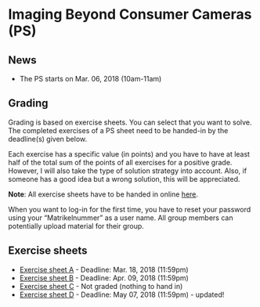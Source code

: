 # Imaging Beyond Consumer Cameras (PS)

## News

- The PS starts on Mar. 06, 2018 (10am-11am)

## Grading

Grading is based on exercise sheets. You can select that you want to solve. The completed exercises of a PS sheet need to be handed-in
by the deadline(s) given below.

Each exercise has a specific value (in points) and you have to have at least half of the total sum of the points of all exercises for a positive grade. However, I will also take the type of solution strategy into account. Also, if someone has a good idea but a wrong solution, this will be appreciated.

**Note**: All exercise sheets have to be handed in online [here](https://abgaben.cosy.sbg.ac.at/).

When you want to log-in for the first time, you have to reset your password using your “Matrikelnummer” as a user name. All group members can potentially upload material for their group.

## Exercise sheets

- [Exercise sheet A](ex1.pdf) - Deadline: Mar. 18, 2018 (11:59pm)
- [Exercise sheet B](ex2.pdf) - Deadline: Apr. 09, 2018 (11:59pm)
- [Exercise sheet C](ex3.pdf) - Not graded (nothing to hand in)
- [Exercise sheet D](ex4.pdf) - Deadline: May 07, 2018 (11:59pm) - updated!
